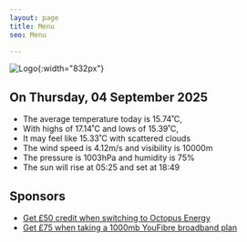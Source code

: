 ```yaml
---
layout: page
title: Menu
seo: Menu

---
```


![Logo](/images/logo.jpg){:width="832px"}

<!-- weather_marker starts -->
## On Thursday, 04 September 2025

- The average temperature today is 15.74˚C,
- With highs of 17.14˚C and lows of 15.39˚C,
- It may feel like 15.33˚C with scattered clouds
- The wind speed is 4.12m/s and visibility is 10000m
- The pressure is 1003hPa and humidity is 75%
- The sun will rise at 05:25 and set at 18:49

<!-- weather_marker ends -->

## Sponsors

- [Get £50 credit when switching to Octopus Energy](https://bit.ly/3oD1nnS)
- [Get £75 when taking a 1000mb YouFibre broadband plan](https://aklam.io/91zWhU?)
